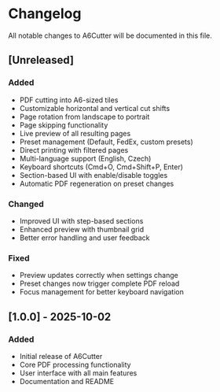 # Changelog

All notable changes to A6Cutter will be documented in this file.

## [Unreleased]

### Added
- PDF cutting into A6-sized tiles
- Customizable horizontal and vertical cut shifts
- Page rotation from landscape to portrait
- Page skipping functionality
- Live preview of all resulting pages
- Preset management (Default, FedEx, custom presets)
- Direct printing with filtered pages
- Multi-language support (English, Czech)
- Keyboard shortcuts (Cmd+O, Cmd+Shift+P, Enter)
- Section-based UI with enable/disable toggles
- Automatic PDF regeneration on preset changes

### Changed
- Improved UI with step-based sections
- Enhanced preview with thumbnail grid
- Better error handling and user feedback

### Fixed
- Preview updates correctly when settings change
- Preset changes now trigger complete PDF reload
- Focus management for better keyboard navigation

## [1.0.0] - 2025-10-02

### Added
- Initial release of A6Cutter
- Core PDF processing functionality
- User interface with all main features
- Documentation and README
